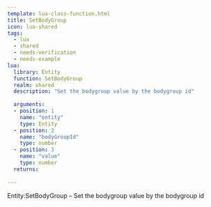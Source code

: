 ```yaml
---
template: lua-class-function.html
title: SetBodyGroup
icon: lua-shared
tags:
  - lua
  - shared
  - needs-verification
  - needs-example
lua:
  library: Entity
  function: SetBodyGroup
  realm: shared
  description: "Set the bodygroup value by the bodygroup id"
  
  arguments:
  - position: 1
    name: "entity"
    type: Entity
  - position: 2
    name: "bodyGroupId"
    type: number
  - position: 3
    name: "value"
    type: number
  returns:
    
---
```


<div class="lua__search__keywords">
Entity:SetBodyGroup &#x2013; Set the bodygroup value by the bodygroup id
</div>
